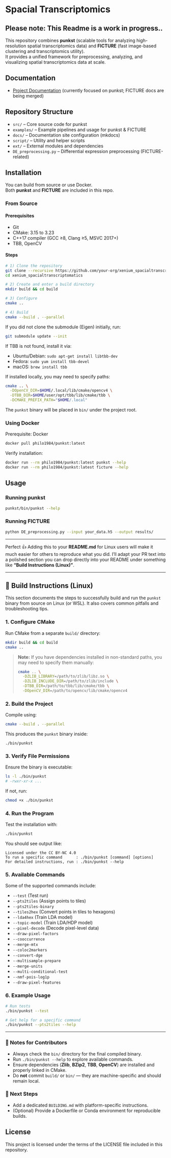 
# Spacial Transcriptomics
## Please note: This Readme is a work in progress..

This repository combines **punkst** (scalable tools for analyzing high-resolution spatial transcriptomics data) and **FICTURE** (fast image-based clustering and transcriptomics utility).  
It provides a unified framework for preprocessing, analyzing, and visualizing spatial transcriptomics data at scale.

## Documentation
- [Project Documentation](https://Yichen-Si.github.io/punkst) (currently focused on punkst; FICTURE docs are being merged)

## Repository Structure
- `src/` – Core source code for punkst  
- `examples/` – Example pipelines and usage for punkst & FICTURE  
- `docs/` – Documentation site configuration (mkdocs)  
- `script/` – Utility and helper scripts  
- `ext/` – External modules and dependencies  
- `DE_preprocessing.py` – Differential expression preprocessing (FICTURE-related)  

## Installation

You can build from source or use Docker.  
Both **punkst** and **FICTURE** are included in this repo.

### From Source

#### Prerequisites
- Git  
- CMake: 3.15 to 3.23  
- C++17 compiler (GCC ≥8, Clang ≥5, MSVC 2017+)  
- TBB, OpenCV  

#### Steps
```bash
# 1) Clone the repository
git clone --recursive https://github.com/your-org/xenium_spacialtranscriptomatics.git
cd xenium_spacialtranscriptomatics

# 2) Create and enter a build directory
mkdir build && cd build

# 3) Configure
cmake ..

# 4) Build
cmake --build . --parallel
````

If you did not clone the submodule (Eigen) initially, run:

```bash
git submodule update --init
```

If TBB is not found, install it via:

* Ubuntu/Debian: `sudo apt-get install libtbb-dev`
* Fedora: `sudo yum install tbb-devel`
* macOS: `brew install tbb`

If installed locally, you may need to specify paths:

```bash
cmake .. \
  -DOpenCV_DIR=$HOME/.local/lib/cmake/opencv4 \
  -DTBB_DIR=$HOME/user/opt/tbb/lib/cmake/tbb \
  -DCMAKE_PREFIX_PATH="$HOME/.local"
```

The `punkst` binary will be placed in `bin/` under the project root.

### Using Docker

Prerequisite: Docker

```bash
docker pull philo1984/punkst:latest
```

Verify installation:

```bash
docker run --rm philo1984/punkst:latest punkst --help
docker run --rm philo1984/punkst:latest ficture --help
```

## Usage

### Running punkst

```bash
punkst/bin/punkst --help
```

### Running FICTURE

```bash
python DE_preprocessing.py --input your_data.h5 --output results/
```

---

Perfect 👍 Adding this to your **README.md** for Linux users will make it much easier for others to reproduce what you did. I’ll adapt your PR text into a polished section you can drop directly into your README under something like **“Build Instructions (Linux)”**.

---

## 🚀 Build Instructions (Linux)

This section documents the steps to successfully build and run the `punkst` binary from source on Linux (or WSL). It also covers common pitfalls and troubleshooting tips.

### 1. Configure CMake
Run CMake from a separate `build/` directory:

```bash
mkdir build && cd build
cmake ..
````

> **Note:** If you have dependencies installed in non-standard paths, you may need to specify them manually:
>
> ```bash
> cmake .. \
>   -DZLIB_LIBRARY=/path/to/zlib/libz.so \
>   -DZLIB_INCLUDE_DIR=/path/to/zlib/include \
>   -DTBB_DIR=/path/to/tbb/lib/cmake/tbb \
>   -DOpenCV_DIR=/path/to/opencv/lib/cmake/opencv4
> ```

### 2. Build the Project

Compile using:

```bash
cmake --build . --parallel
```

This produces the `punkst` binary inside:

```
./bin/punkst
```

### 3. Verify File Permissions

Ensure the binary is executable:

```bash
ls -l ./bin/punkst
# -rwxr-xr-x ...
```

If not, run:

```bash
chmod +x ./bin/punkst
```

### 4. Run the Program

Test the installation with:

```bash
./bin/punkst
```

You should see output like:

```
Licensed under the CC BY-NC 4.0
To run a specific command      : ./bin/punkst [command] [options]
For detailed instructions, run : ./bin/punkst --help
```

### 5. Available Commands

Some of the supported commands include:

* `--test` (Test run)
* `--pts2tiles` (Assign points to tiles)
* `--pts2tiles-binary`
* `--tiles2hex` (Convert points in tiles to hexagons)
* `--lda4hex` (Train LDA model)
* `--topic-model` (Train LDA/HDP model)
* `--pixel-decode` (Decode pixel-level data)
* `--draw-pixel-factors`
* `--cooccurrence`
* `--merge-mtx`
* `--coloc2markers`
* `--convert-dge`
* `--multisample-prepare`
* `--merge-units`
* `--multi-conditional-test`
* `--nmf-pois-log1p`
* `--draw-pixel-features`

### 6. Example Usage

```bash
# Run tests
./bin/punkst --test

# Get help for a specific command
./bin/punkst --pts2tiles --help
```

---

### 📝 Notes for Contributors

* Always check the `bin/` directory for the final compiled binary.
* Run `./bin/punkst --help` to explore available commands.
* Ensure dependencies (**Zlib**, **BZip2**, **TBB**, **OpenCV**) are installed and properly linked in CMake.
* Do **not** commit `build/` or `bin/` — they are machine-specific and should remain local.

### 🔮 Next Steps

* Add a dedicated `BUILDING.md` with platform-specific instructions.
* (Optional) Provide a Dockerfile or Conda environment for reproducible builds.



## License

This project is licensed under the terms of the LICENSE file included in this repository.

```
